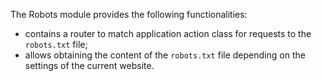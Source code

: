 The Robots module provides the following functionalities:

* contains a router to match application action class for requests to the `robots.txt` file;
* allows obtaining the content of the `robots.txt` file depending on the settings of the current website.
